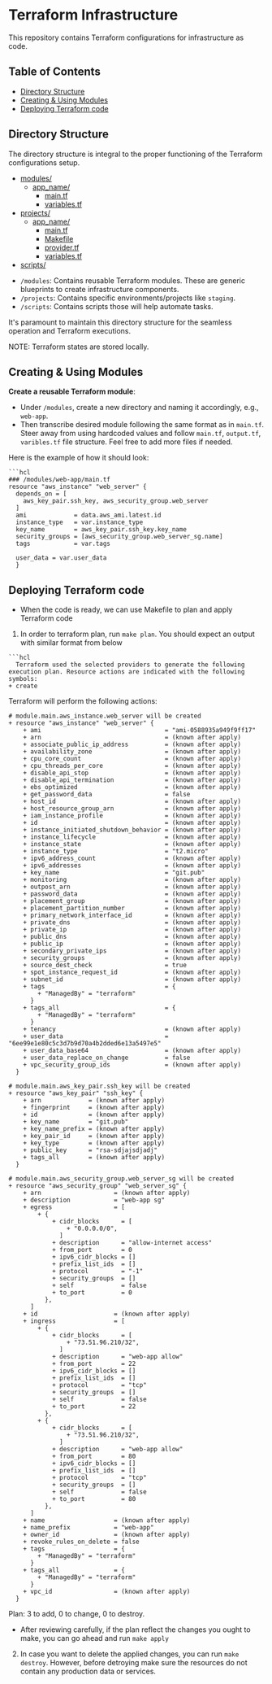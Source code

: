 # Terraform Infrastructure

This repository contains Terraform configurations for infrastructure as code.

## Table of Contents

- [Directory Structure](#directory-structure)
- [Creating & Using Modules](#creating--using-modules)
- [Deploying Terraform code](#deploying-terraform-code)


## Directory Structure

The directory structure is integral to the proper functioning of the Terraform configurations setup.


* [modules/](./modules)
  * [app_name/](./modules/web-app)
    * [main.tf](./modules/web-app/main.tf)
    * [variables.tf](./modules/web-app/variables.tf)
* [projects/](./projects)
  * [app_name/](./projects/web-app)
    * [main.tf](./projects/web-app/main.tf)
    * [Makefile](./projects/web-app/Makefile)
    * [provider.tf](./projects/web-app/provider.tf)
    * [variables.tf](./projects/web-app/variables.tf)
* [scripts/](./scripts/)




- `/modules`: Contains reusable Terraform modules. These are generic blueprints to create infrastructure components.
- `/projects`: Contains specific environments/projects like `staging`. 
- `/scripts`: Contains scripts those will help automate tasks. 


It's paramount to maintain this directory structure for the seamless operation and Terraform executions.

NOTE: Terraform states are stored locally.

## Creating & Using Modules
   

 **Create a reusable  Terraform module**:

   - Under `/modules`, create a new directory and naming it accordingly, e.g., `web-app`.
   - Then transcribe desired module following the same format as in `main.tf`. Steer away from using hardcoded values and follow `main.tf`, `output.tf`, `varibles.tf` file structure. Feel free to add more files if needed.
   
   Here is the example of how it should look:

    ```hcl
    ### /modules/web-app/main.tf
    resource "aws_instance" "web_server" {
      depends_on = [
        aws_key_pair.ssh_key, aws_security_group.web_server
      ]
      ami             = data.aws_ami.latest.id
      instance_type   = var.instance_type
      key_name        = aws_key_pair.ssh_key.key_name
      security_groups = [aws_security_group.web_server_sg.name]
      tags            = var.tags

      user_data = var.user_data
      }
    

## Deploying Terraform code
    
  - When the code is ready, we can use Makefile to plan and apply Terraform code

  1. In order to terraform plan, run `make plan`. You should expect an output with similar format from below

    ```hcl
      Terraform used the selected providers to generate the following execution plan. Resource actions are indicated with the following symbols:
    + create

  Terraform will perform the following actions:

    # module.main.aws_instance.web_server will be created
    + resource "aws_instance" "web_server" {
        + ami                                  = "ami-0588935a949f9ff17"
        + arn                                  = (known after apply)
        + associate_public_ip_address          = (known after apply)
        + availability_zone                    = (known after apply)
        + cpu_core_count                       = (known after apply)
        + cpu_threads_per_core                 = (known after apply)
        + disable_api_stop                     = (known after apply)
        + disable_api_termination              = (known after apply)
        + ebs_optimized                        = (known after apply)
        + get_password_data                    = false
        + host_id                              = (known after apply)
        + host_resource_group_arn              = (known after apply)
        + iam_instance_profile                 = (known after apply)
        + id                                   = (known after apply)
        + instance_initiated_shutdown_behavior = (known after apply)
        + instance_lifecycle                   = (known after apply)
        + instance_state                       = (known after apply)
        + instance_type                        = "t2.micro"
        + ipv6_address_count                   = (known after apply)
        + ipv6_addresses                       = (known after apply)
        + key_name                             = "git.pub"
        + monitoring                           = (known after apply)
        + outpost_arn                          = (known after apply)
        + password_data                        = (known after apply)
        + placement_group                      = (known after apply)
        + placement_partition_number           = (known after apply)
        + primary_network_interface_id         = (known after apply)
        + private_dns                          = (known after apply)
        + private_ip                           = (known after apply)
        + public_dns                           = (known after apply)
        + public_ip                            = (known after apply)
        + secondary_private_ips                = (known after apply)
        + security_groups                      = (known after apply)
        + source_dest_check                    = true
        + spot_instance_request_id             = (known after apply)
        + subnet_id                            = (known after apply)
        + tags                                 = {
            + "ManagedBy" = "terraform"
          }
        + tags_all                             = {
            + "ManagedBy" = "terraform"
          }
        + tenancy                              = (known after apply)
        + user_data                            = "6ee99e1e80c5c3d7b9d70a4b2dded6e13a5497e5"
        + user_data_base64                     = (known after apply)
        + user_data_replace_on_change          = false
        + vpc_security_group_ids               = (known after apply)
      }

    # module.main.aws_key_pair.ssh_key will be created
    + resource "aws_key_pair" "ssh_key" {
        + arn             = (known after apply)
        + fingerprint     = (known after apply)
        + id              = (known after apply)
        + key_name        = "git.pub"
        + key_name_prefix = (known after apply)
        + key_pair_id     = (known after apply)
        + key_type        = (known after apply)
        + public_key      = "rsa-sdjajsdjadj"
        + tags_all        = (known after apply)
      }

    # module.main.aws_security_group.web_server_sg will be created
    + resource "aws_security_group" "web_server_sg" {
        + arn                    = (known after apply)
        + description            = "web-app sg"
        + egress                 = [
            + {
                + cidr_blocks      = [
                    + "0.0.0.0/0",
                  ]
                + description      = "allow-internet access"
                + from_port        = 0
                + ipv6_cidr_blocks = []
                + prefix_list_ids  = []
                + protocol         = "-1"
                + security_groups  = []
                + self             = false
                + to_port          = 0
              },
          ]
        + id                     = (known after apply)
        + ingress                = [
            + {
                + cidr_blocks      = [
                    + "73.51.96.210/32",
                  ]
                + description      = "web-app allow"
                + from_port        = 22
                + ipv6_cidr_blocks = []
                + prefix_list_ids  = []
                + protocol         = "tcp"
                + security_groups  = []
                + self             = false
                + to_port          = 22
              },
            + {
                + cidr_blocks      = [
                    + "73.51.96.210/32",
                  ]
                + description      = "web-app allow"
                + from_port        = 80
                + ipv6_cidr_blocks = []
                + prefix_list_ids  = []
                + protocol         = "tcp"
                + security_groups  = []
                + self             = false
                + to_port          = 80
              },
          ]
        + name                   = (known after apply)
        + name_prefix            = "web-app"
        + owner_id               = (known after apply)
        + revoke_rules_on_delete = false
        + tags                   = {
            + "ManagedBy" = "terraform"
          }
        + tags_all               = {
            + "ManagedBy" = "terraform"
          }
        + vpc_id                 = (known after apply)
      }

  Plan: 3 to add, 0 to change, 0 to destroy.





- After reviewing carefully, if the plan reflect the changes you ought to make, you can go ahead and run `make apply`

2. In case you want to delete the applied changes, you can run `make destroy`. However, before detroying make sure the resources do not contain any production data or services.

